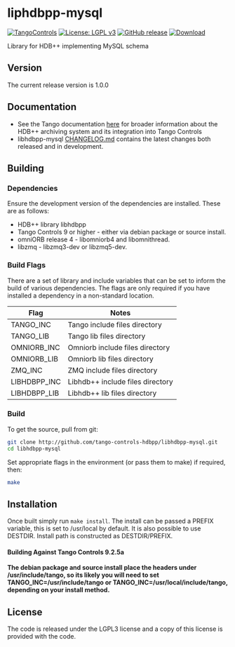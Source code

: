 # liphdbpp-mysql

[![TangoControls](https://img.shields.io/badge/-Tango--Controls-7ABB45.svg?style=flat&logo=%20data%3Aimage%2Fpng%3Bbase64%2CiVBORw0KGgoAAAANSUhEUgAAACAAAAAkCAYAAADo6zjiAAAABHNCSVQICAgIfAhkiAAAAAlwSFlzAAALEwAACxMBAJqcGAAAAsFJREFUWIXtl01IFVEYht9zU%2FvTqOxShLowlOgHykWUGEjUKqiocB1FQURB0KJaRdGiaFM7gzZRLWpTq2olhNQyCtpYCP1gNyIoUTFNnxZzRs8dzvw4Q6564XLnfOf73vedc2a%2BmZEKALgHrC3CUUR8CxZFeEoFalsdM4uLmMgFoIlZLJp3A9ZE4S2oKehhlaR1BTnyg2ocnW%2FxsxEDhbYij4EPVncaeASMAavnS%2FwA8NMaqACNQCew3f4as3KZOYh2SuqTVJeQNiFpn6QGSRVjTH9W%2FiThvcCn6H6n4BvQDvQWFT%2BSIDIFDAKfE3KOAQeBfB0XGPeQvgE67P8ZoB44DvTHmFgJdOQRv%2BUjc%2BavA9siNTWemgfA3TwGquCZ3w8szFIL1ALngIZorndvgJOR0GlP2gtJkzH%2Bd0fGFxW07NqY%2FCrx5QRXcYjbCbmxF1dkBSbi8kpACah3Yi2Sys74cVyxMWY6bk5BTwgRe%2BYlSzLmxNpU3aBeJogk4XWWpJKUeiap3RJYCpQj4QWZDQCuyIAk19Auj%2BAFYGZZjTGjksaBESB8P9iaxUBIaJzjZcCQcwHdj%2BS2Al0xPOeBYYKHk4vfmQ3Y8YkIwRUb7wQGU7j2ePrA1URx93ayd8UpD8klyPbSQfCOMIO05MbI%2BDvwBbjsMdGTwlX21AAMZzEerkaI9zFkP4AeYCPBg6gNuEb6I%2FthFgN1KSQupqzoRELOSed4DGiJala1UmOMr2U%2Bl%2FTWEy9Japa%2Fy41IWi%2FJ3d4%2FkkaAw0Bz3AocArqApwTvet3O3GbgV8qqjAM7bf4N4KMztwTodcYVyelywKSCD5V3xphNXoezuTskNSl4bgxJ6jPGVJJqbN0aSV%2Bd0M0aO7FCs19Jo2lExphXaTkxdRVgQFK7DZVDZ8%2BcpdmQh3wuILh7ut3AEyt%2B51%2BL%2F0cUfwFOX0t0StltmQAAAABJRU5ErkJggg%3D%3D)](http://www.tango-controls.org) [![License: LGPL v3](https://img.shields.io/badge/License-LGPL%20v3-blue.svg)](https://www.gnu.org/licenses/lgpl-3.0) [![GitHub release](https://img.shields.io/github/release/tango-controls-hdbpp/libhdbpp-mysql.svg)](https://github.com/tango-controls-hdbpp/libhdbpp-mysql/releases)   [![Download](https://api.bintray.com/packages/tango-controls/debian/libhdb%2B%2Bmysql6/images/download.svg)](https://bintray.com/tango-controls/debian/libhdb%2B%2Bmysql6/_latestVersion)



Library for HDB++ implementing MySQL schema

## Version

The current release version is 1.0.0

## Documentation

* See the Tango documentation [here](http://tango-controls.readthedocs.io/en/latest/administration/services/hdbpp/index.html#hdb-an-archiving-historian-service) for broader information about the HDB++ archiving system and its integration into Tango Controls
* libhdbpp-mysql [CHANGELOG.md](https://github.com/tango-controls-hdbpp/libhdbpp/blob/master/CHANGELOG.md) contains the latest changes both released and in development.

## Building

### Dependencies

Ensure the development version of the dependencies are installed. These are as follows:

* HDB++ library libhdbpp
* Tango Controls 9 or higher - either via debian package or source install.
* omniORB release 4 - libomniorb4 and libomnithread.
* libzmq - libzmq3-dev or libzmq5-dev.

### Build Flags

There are a set of library and include variables that can be set to inform the build of various dependencies. The flags are only required if you have installed a dependency in a non-standard location. 

| Flag | Notes |
|------|-------|
| TANGO_INC | Tango include files directory |
| TANGO_LIB | Tango lib files directory |
| OMNIORB_INC | Omniorb include files directory |
| OMNIORB_LIB | Omniorb lib files directory |
| ZMQ_INC | ZMQ include files directory |
| LIBHDBPP_INC | Libhdb++ include files directory |
| LIBHDBPP_LIB | Libhdb++ lib files directory |

### Build

To get the source, pull from git:

```bash
git clone http://github.com/tango-controls-hdbpp/libhdbpp-mysql.git  
cd libhdbpp-mysql
```

Set appropriate flags in the environment (or pass them to make) if required, then:

```bash
make
```

## Installation

Once built simply run `make install`. The install can be passed a PREFIX variable, this is set to /usr/local by default. It is also possible to use DESTDIR. Install path is constructed as DESTDIR/PREFIX.

#### Building Against Tango Controls 9.2.5a

**The debian package and source install place the headers under /usr/include/tango, so its likely you will need to set TANGO_INC=/usr/include/tango or TANGO_INC=/usr/local/include/tango, depending on your install method.**

## License

The code is released under the LGPL3 license and a copy of this license is provided with the code. 